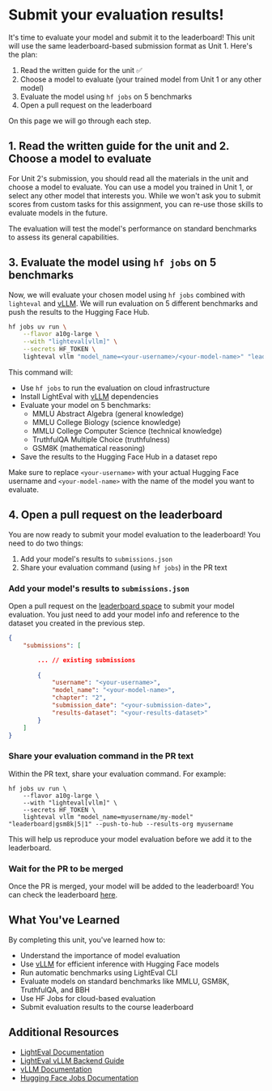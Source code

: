 # Submit your evaluation results!

It's time to evaluate your model and submit it to the leaderboard! This unit will use the same leaderboard-based submission format as Unit 1. Here's the plan:

1. Read the written guide for the unit ✅
2. Choose a model to evaluate (your trained model from Unit 1 or any other model)
3. Evaluate the model using `hf jobs` on 5 benchmarks
4. Open a pull request on the leaderboard

On this page we will go through each step.

## 1. Read the written guide for the unit and 2. Choose a model to evaluate

For Unit 2's submission, you should read all the materials in the unit and choose a model to evaluate. You can use a model you trained in Unit 1, or select any other model that interests you. While we won't ask you to submit scores from custom tasks for this assignment, you can re-use those skills to evaluate models in the future.

The evaluation will test the model's performance on standard benchmarks to assess its general capabilities.

## 3. Evaluate the model using `hf jobs` on 5 benchmarks

Now, we will evaluate your chosen model using `hf jobs` combined with `lighteval` and [vLLM](https://docs.vllm.ai/en/latest/). We will run evaluation on 5 different benchmarks and push the results to the Hugging Face Hub.

```bash
hf jobs uv run \
    --flavor a10g-large \
    --with "lighteval[vllm]" \
    --secrets HF_TOKEN \
    lighteval vllm "model_name=<your-username>/<your-model-name>" "leaderboard|mmlu:abstract_algebra|5|1,leaderboard|mmlu:college_biology|5|1,leaderboard|mmlu:college_computer_science|5|1,leaderboard|truthfulqa:mc|0|0,leaderboard|gsm8k|5|1" --push-to-hub --results-org <your-username>
```

This command will:
- Use `hf jobs` to run the evaluation on cloud infrastructure
- Install LightEval with [vLLM](https://docs.vllm.ai/en/latest/) dependencies
- Evaluate your model on 5 benchmarks:
  - MMLU Abstract Algebra (general knowledge)
  - MMLU College Biology (science knowledge)
  - MMLU College Computer Science (technical knowledge)
  - TruthfulQA Multiple Choice (truthfulness)
  - GSM8K (mathematical reasoning)
- Save the results to the Hugging Face Hub in a dataset repo

<Tip>

Make sure to replace `<your-username>` with your actual Hugging Face username and `<your-model-name>` with the name of the model you want to evaluate.

</Tip>

## 4. Open a pull request on the leaderboard

You are now ready to submit your model evaluation to the leaderboard! You need to do two things:

1. Add your model's results to `submissions.json`
2. Share your evaluation command (using `hf jobs`) in the PR text

### Add your model's results to `submissions.json`

Open a pull request on the [leaderboard space](https://huggingface.co/spaces/smol-course/leaderboard/edit/main/submissions.json) to submit your model evaluation. You just need to add your model info and reference to the dataset you created in the previous step.

```json
{
    "submissions": [

        ... // existing submissions
        
        {
            "username": "<your-username>",
            "model_name": "<your-model-name>",
            "chapter": "2",
            "submission_date": "<your-submission-date>",
            "results-dataset": "<your-results-dataset>"
        }
    ]
}
```

### Share your evaluation command in the PR text

Within the PR text, share your evaluation command. For example:

```
hf jobs uv run \
    --flavor a10g-large \
    --with "lighteval[vllm]" \
    --secrets HF_TOKEN \
    lighteval vllm "model_name=myusername/my-model" "leaderboard|gsm8k|5|1" --push-to-hub --results-org myusername
```

This will help us reproduce your model evaluation before we add it to the leaderboard.

### Wait for the PR to be merged

Once the PR is merged, your model will be added to the leaderboard! You can check the leaderboard [here](https://huggingface.co/spaces/smol-course/leaderboard).

## What You've Learned

By completing this unit, you've learned how to:
- Understand the importance of model evaluation
- Use [vLLM](https://docs.vllm.ai/en/latest/) for efficient inference with Hugging Face models  
- Run automatic benchmarks using LightEval CLI
- Evaluate models on standard benchmarks like MMLU, GSM8K, TruthfulQA, and BBH
- Use HF Jobs for cloud-based evaluation
- Submit evaluation results to the course leaderboard

## Additional Resources

- [LightEval Documentation](https://github.com/huggingface/lighteval)
- [LightEval vLLM Backend Guide](https://huggingface.co/docs/lighteval/en/use-vllm-as-backend)
- [vLLM Documentation](https://docs.vllm.ai/)
- [Hugging Face Jobs Documentation](https://huggingface.co/docs/huggingface_hub/guides/jobs)